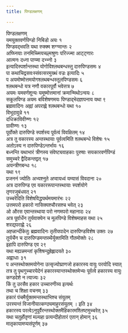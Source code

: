 ```yaml
---
title: पिण्डलक्षणम्

---
```

पिण्डलक्षणम्  
यमयुक्तवर्णपिण्डो निबिडो अयः १  
पिण्डवद्भवति यथा रुक्क्म शग्ग्मान्तः २  
अघ्घ्नियाः तनमिच्च्मियच्छ्मश्रुणः परिज्ज्मा आट्ट्णारः  
आत्मनः दध्ना पाप्प्मा दभ्भ्नो ३  
इत्यादिस्पर्शान्तस्था योगोविश्लथबन्धस्तु दारुपिण्डसमः ४  
पा कथाचिद्वसवःस्संवत्सरमुख्थं वज्रः इत्यादिः ५  
प अयमोष्मोत्तमयोगश्लथबन्धस्तूलपिण्डसमः ६  
श्लथबन्धो यत्र नणौ वकारपूर्वौ भवेत्तत्र ७  
अयमः यमवर्णशून्यः यमूष्मोत्तमानां क्रमान्मिथोऽन्वयः ८  
सकूलपिण्ड अयमः बविशेषणमयः पिण्डाद्भेदज्ञापनाय यथा ९  
ब्रह्मवादिनः अह्नां अपराह्णे श्लथबन्धो यथा १०  
विभूदावुन्ने ११  
दधिक्राविवीण्णः १२  
ग्रावीण्णः १३  
पूर्वोक्ते दारुपिण्डे स्पर्शस्य पूर्वत्वं विवक्षितम् १४  
अत्र तु वकारस्य अन्तस्थायाः पूर्वत्वमिति श्लथबन्धे विशेषः १५  
अतोऽस्य न दारुपिण्डेऽन्तर्भावः १६  
बध्नन्ति यथाभारं त्रीणस्य संवेष्ट्यवाहकाः पुरुषाः सयकारवर्णपिण्डं  
समुच्चरे द्वैदिकन्तद्वत् १७  
अयन्त्रीणबन्धः १८  
यथा १९  
प्रजननं ज्योतिः अभ्यश्नुते अप्वायध्वं यम्यासं विवदाना २०  
अत्र दारुपिण्ड एव यकाररूपान्तस्थायाः स्पर्शयोगे  
तृणरजुबंधवत् २१  
उच्चरेदिति विशेषविद्ध्यर्थमयमारंभः २२  
उत्तमपरो हकारो नासिक्यश्चौरसश्च भवेत् २३  
ओ औरस एवान्तस्थाया परो नणमपरो महानादः २४  
अत्र पूर्वार्धेन तुर्यवाक्येन च मूलपिण्डे विशेषमाहस यथा २५  
शरद्यपराह्णे २६  
अह्न्नान्दीकेतुः ब्रह्मवादिनः तृतीयपादेन दारुपिण्डविशेष उक्तः २७  
तुर्यर्चेन च दारुपिण्डमन्तस्थैर्युक्तमिति गौतमोक्तेः २८  
इहापि दारुपिण्ड एव २९  
यथा मह्यन्नमन्तां कृशिषन्दुह्रेह्लादयते ३०  
अह्वाधाः ३१  
प अन्तस्थोक्तमयोगेना उत्सृज्योघ्राणजो हकारस्य वायुः परयोदि स्यात्  
तत्र तु पृथगुच्चारयेदेनं हकारस्यान्तस्थोक्तमेभ्यः पूर्वत्वे हकारस्य वायुः  
कण्डदेशे न त्याज्यः ३२  
किं तु उरसैव हकार उच्चारणीय्य इत्यर्थः  
तथा च शिक्षा वचनम् ३३  
हकारं पंचमैर्युक्तमन्तस्थाभिश्च संयुतम्  
उरस्यन्तं विजानीयात्कण्ठ्यमाहुरसंयुतम् । इति ३४  
हकारस्य परत्वेऽनुपूर्वैरन्तस्थोक्तमैहिकारमश्लिष्टमुच्चरेत् ३५  
यथा चतुर्होतृणां मल्यहा प्रत्यन्दीहोतारं एतान् होमान् ३६  
मातृकायामप्यसंपूर्णम् ३७
